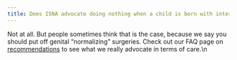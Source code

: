 ```yaml
---
title: Does ISNA advocate doing nothing when a child is born with intersex?
---
```


Not at all. But people sometimes think that is the case, because we say you should put off genital &#8220;normalizing&#8221; surgeries. Check out our <span class="caps">FAQ</span> page on [recommendations][1] to see what we really advocate in terms of care.\n

 [1]: /faq/patient-centered